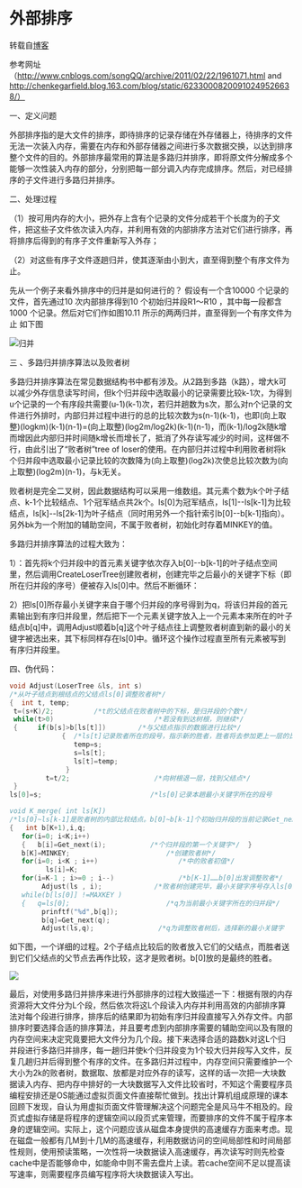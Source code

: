 # 外部排序

转载自[博客](http://www.cnblogs.com/HappyXie/archive/2012/08/29/2662624.html)

参考网址（http://www.cnblogs.com/songQQ/archive/2011/02/22/1961071.html and http://chenkegarfield.blog.163.com/blog/static/62330008200910249526638/）

一、定义问题

外部排序指的是大文件的排序，即待排序的记录存储在外存储器上，待排序的文件无法一次装入内存，需要在内存和外部存储器之间进行多次数据交换，以达到排序整个文件的目的。外部排序最常用的算法是多路归并排序，即将原文件分解成多个能够一次性装入内存的部分，分别把每一部分调入内存完成排序。然后，对已经排序的子文件进行多路归并排序。

二、处理过程

（1）按可用内存的大小，把外存上含有个记录的文件分成若干个长度为的子文件，把这些子文件依次读入内存，并利用有效的内部排序方法对它们进行排序，再将排序后得到的有序子文件重新写入外存；

（2）对这些有序子文件逐趟归并，使其逐渐由小到大，直至得到整个有序文件为止。

先从一个例子来看外排序中的归并是如何进行的？
假设有一个含10000 个记录的文件，首先通过10 次内部排序得到10 个初始归并段R1～R10 ，其中每一段都含1000 个记录。然后对它们作如图10.11 所示的两两归并，直至得到一个有序文件为止 如下图

![归并](http://7xnluw.com1.z0.glb.clouddn.com/Algorithms/merge.jpg)

三 、多路归并排序算法以及败者树

多路归并排序算法在常见数据结构书中都有涉及。从2路到多路（k路），增大k可以减少外存信息读写时间，但k个归并段中选取最小的记录需要比较k-1次，为得到u个记录的一个有序段共需要(u-1)(k-1)次，若归并趟数为s次，那么对n个记录的文件进行外排时，内部归并过程中进行的总的比较次数为s(n-1)(k-1)，也即(向上取整)(logkm)(k-1)(n-1)=(向上取整)(log2m/log2k)(k-1)(n-1)，而(k-1)/log2k随k增而增因此内部归并时间随k增长而增长了，抵消了外存读写减少的时间，这样做不行，由此引出了“败者树”tree of loser的使用。在内部归并过程中利用败者树将k个归并段中选取最小记录比较的次数降为(向上取整)(log2k)次使总比较次数为(向上取整)(log2m)(n-1)，与k无关。

败者树是完全二叉树，因此数据结构可以采用一维数组。其元素个数为k个叶子结点、k-1个比较结点、1个冠军结点共2k个。ls[0]为冠军结点，ls[1]--ls[k-1]为比较结点，ls[k]--ls[2k-1]为叶子结点（同时用另外一个指针索引b[0]--b[k-1]指向）。另外bk为一个附加的辅助空间，不属于败者树，初始化时存着MINKEY的值。

多路归并排序算法的过程大致为：

1）：首先将k个归并段中的首元素关键字依次存入b[0]--b[k-1]的叶子结点空间里，然后调用CreateLoserTree创建败者树，创建完毕之后最小的关键字下标（即所在归并段的序号）便被存入ls[0]中。然后不断循环：

2）把ls[0]所存最小关键字来自于哪个归并段的序号得到为q，将该归并段的首元素输出到有序归并段里，然后把下一个元素关键字放入上一个元素本来所在的叶子结点b[q]中，调用Adjust顺着b[q]这个叶子结点往上调整败者树直到新的最小的关键字被选出来，其下标同样存在ls[0]中。循环这个操作过程直至所有元素被写到有序归并段里。

 四、伪代码：
```cpp
void Adjust(LoserTree &ls, int s)
/*从叶子结点到根结点的父结点ls[0]调整败者树*/
{  int t, temp;
 t=(s+K)/2;          /*t的父结点在败者树中的下标，是归并段的个数*/
 while(t>0)                         /*若没有到达树根，则继续*/
 {     if(b[s]>b[ls[t]])        /*与父结点指示的数据进行比较*/
             {  /*ls[t]记录败者所在的段号，指示新的胜者，胜者将去参加更上一层的比较*/
                temp=s;
                s=ls[t];
                ls[t]=temp;
              }
         t=t/2;                     /*向树根退一层，找到父结点*/
 }
ls[0]=s;                           /*ls[0]记录本趟最小关键字所在的段号

void K_merge( int ls[K])
/*ls[0]~ls[k-1]是败者树的内部比较结点。b[0]~b[k-1]个初始归并段的当前记录Get_next(i)个归并段读取并返回当前记录*/
{   int b[K+1),i,q;
   for(i=0; i<K;i++)
   {   b[i]=Get_next(i);           /*个归并段的第一个关键字*/  }
   b[K]=MINKEY;                        /*创建败者树*/
   for(i=0; i<K ; i++)                    /*中的败者初值*/
         ls[i]=K;
   for(i=K-1 ; i>=0 ; i--)                /*b[K-1]……b[0]出发调整败者*/
        Adjust(ls , i);             /*败者树创建完毕，最小关键字序号存入ls[0]
   while(b[ls[0]] !=MAXKEY )
   {   q=ls[0];                        /*q为当前最小关键字所在的归并段*/
        prinftf("%d",b[q]);
        b[q]=Get_next(q);
        Adjust(ls,q);                /*q为调整败者树后，选择新的最小关键字
```

如下图，一个详细的过程。2个子结点比较后的败者放入它们的父结点，而胜者送到它们父结点的父节点去再作比较，这才是败者树。b[0]放的是最终的胜者。

![](http://7xnluw.com1.z0.glb.clouddn.com/Algorithms/merge_detail.jpg)

最后，对使用多路归并排序来进行外部排序的过程大致描述一下：根据有限的内存资源将大文件分为L个段，然后依次将这L个段读入内存并利用高效的内部排序算法对每个段进行排序，排序后的结果即为初始有序归并段直接写入外存文件。内部排序时要选择合适的排序算法，并且要考虑到内部排序需要的辅助空间以及有限的内存空间来决定究竟要把大文件分为几个段。接下来选择合适的路数k对这L个归并段进行多路归并排序，每一趟归并使k个归并段变为1个较大归并段写入文件，反复几趟归并后得到整个有序的文件。在多路归并过程中，内存空间只需要维护一个大小为2k的败者树，数据取、放都是对应外存的读写，这样的话一次把一大块数据读入内存、把内存中排好的一大块数据写入文件比较省时，不知这个需要程序员编程安排还是OS能通过虚拟页面文件直接帮忙做到。找出计算机组成原理的课本回顾下发现，自认为用虚拟页面文件管理解决这个问题完全是风马牛不相及的。段页式虚拟存储是将程序的逻辑空间以段页式来管理，而要排序的文件不属于程序本身的逻辑空间。实际上，这个问题应该从磁盘本身提供的高速缓存方面来考虑。现在磁盘一般都有几M到十几M的高速缓存，利用数据访问的空间局部性和时间局部性规则，使用预读策略，一次性将一块数据读入高速缓存，再次读写时则先检查cache中是否能够命中，如能命中则不需去盘片上读。若cache空间不足以提高读写速率，则需要程序员编写程序将大块数据读入写出。
